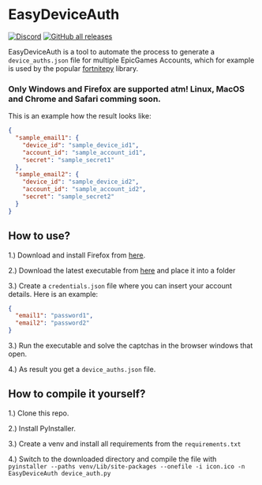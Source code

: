 # EasyDeviceAuth
[![Discord](https://img.shields.io/discord/341939185051107330?color=%237289DA&label=Discord&logo=discord&logoColor=white&style=for-the-badge)](https://discord.gg/Sw5RbXD)
[![GitHub all releases](https://img.shields.io/github/downloads/luc1412/EasyDeviceAuth/total?logo=github&style=for-the-badge)](https://github.com/Luc1412/EasyDeviceAuth/releases/latest)

EasyDeviceAuth is a tool to automate the process to generate a `device_auths.json` file for multiple EpicGames Accounts, which for example is used by the popular [fortnitepy](https://github.com/Terbau/fortnitepy) library.


### **Only Windows and Firefox are supported atm! Linux, MacOS and Chrome and Safari comming soon.**

This is an example how the result looks like:
```json
{
  "sample_email1": {
    "device_id": "sample_device_id1", 
    "account_id": "sample_account_id1", 
    "secret": "sample_secret1"
  },
  "sample_email2": {
    "device_id": "sample_device_id2",
    "account_id": "sample_account_id2",
    "secret": "sample_secret2"
  }
}
```

## How to use?

1.) Download and install Firefox from [here](https://www.mozilla.org/en-US/firefox/new/).

2.) Download the latest executable from [here](https://github.com/Luc1412/EasyDeviceAuth/releases/latest) and place it into a folder

3.) Create a `credentials.json` file where you can insert your account details. Here is an example:
```json
{
  "email1": "password1",
  "email2": "password2"
}
```

3.) Run the executable and solve the captchas in the browser windows that open.

4.) As result you get a `device_auths.json` file.

## How to compile it yourself?

1.) Clone this repo.

2.) Install PyInstaller.

3.) Create a venv and install all requirements from the `requirements.txt`

4.) Switch to the downloaded directory and compile the file with `pyinstaller --paths venv/Lib/site-packages --onefile -i icon.ico -n EasyDeviceAuth device_auth.py`
